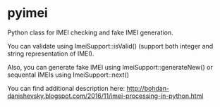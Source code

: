 # pyimei

Python class for IMEI checking and fake IMEI generation.

You can validate using ImeiSupport::isValid() (support both integer and string representation of IMEI).

Also, you can generate fake IMEI using ImeiSupport::generateNew() or sequental IMEIs using ImeiSupport::next()

You can find additional description here: http://bohdan-danishevsky.blogspot.com/2016/11/imei-processing-in-python.html